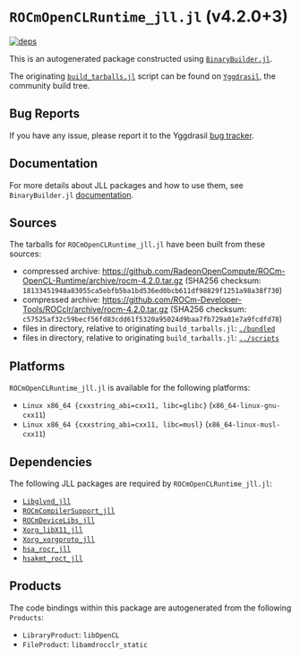 # `ROCmOpenCLRuntime_jll.jl` (v4.2.0+3)

[![deps](https://juliahub.com/docs/ROCmOpenCLRuntime_jll/deps.svg)](https://juliahub.com/ui/Packages/ROCmOpenCLRuntime_jll/FxtPQ?page=2)

This is an autogenerated package constructed using [`BinaryBuilder.jl`](https://github.com/JuliaPackaging/BinaryBuilder.jl).

The originating [`build_tarballs.jl`](https://github.com/JuliaPackaging/Yggdrasil/blob/606ab2e36806250c68b278d0da51ced727374632/R/ROCmOpenCLRuntime/ROCmOpenCLRuntime@4.2.0/build_tarballs.jl) script can be found on [`Yggdrasil`](https://github.com/JuliaPackaging/Yggdrasil/), the community build tree.

## Bug Reports

If you have any issue, please report it to the Yggdrasil [bug tracker](https://github.com/JuliaPackaging/Yggdrasil/issues).

## Documentation

For more details about JLL packages and how to use them, see `BinaryBuilder.jl` [documentation](https://docs.binarybuilder.org/stable/jll/).

## Sources

The tarballs for `ROCmOpenCLRuntime_jll.jl` have been built from these sources:

* compressed archive: https://github.com/RadeonOpenCompute/ROCm-OpenCL-Runtime/archive/rocm-4.2.0.tar.gz (SHA256 checksum: `18133451948a83055ca5ebfb5ba1bd536ed0bcb611df98829f1251a98a38f730`)
* compressed archive: https://github.com/ROCm-Developer-Tools/ROCclr/archive/rocm-4.2.0.tar.gz (SHA256 checksum: `c57525af32c59becf56fd83cdd61f5320a95024d9baa7fb729a01e7a9fcdfd78`)
* files in directory, relative to originating `build_tarballs.jl`: [`./bundled`](https://github.com/JuliaPackaging/Yggdrasil/tree/606ab2e36806250c68b278d0da51ced727374632/R/ROCmOpenCLRuntime/ROCmOpenCLRuntime@4.2.0/bundled)
* files in directory, relative to originating `build_tarballs.jl`: [`../scripts`](https://github.com/JuliaPackaging/Yggdrasil/tree/606ab2e36806250c68b278d0da51ced727374632/R/ROCmOpenCLRuntime/ROCmOpenCLRuntime@4.2.0/scripts)

## Platforms

`ROCmOpenCLRuntime_jll.jl` is available for the following platforms:

* `Linux x86_64 {cxxstring_abi=cxx11, libc=glibc}` (`x86_64-linux-gnu-cxx11`)
* `Linux x86_64 {cxxstring_abi=cxx11, libc=musl}` (`x86_64-linux-musl-cxx11`)

## Dependencies

The following JLL packages are required by `ROCmOpenCLRuntime_jll.jl`:

* [`Libglvnd_jll`](https://github.com/JuliaBinaryWrappers/Libglvnd_jll.jl)
* [`ROCmCompilerSupport_jll`](https://github.com/JuliaBinaryWrappers/ROCmCompilerSupport_jll.jl)
* [`ROCmDeviceLibs_jll`](https://github.com/JuliaBinaryWrappers/ROCmDeviceLibs_jll.jl)
* [`Xorg_libX11_jll`](https://github.com/JuliaBinaryWrappers/Xorg_libX11_jll.jl)
* [`Xorg_xorgproto_jll`](https://github.com/JuliaBinaryWrappers/Xorg_xorgproto_jll.jl)
* [`hsa_rocr_jll`](https://github.com/JuliaBinaryWrappers/hsa_rocr_jll.jl)
* [`hsakmt_roct_jll`](https://github.com/JuliaBinaryWrappers/hsakmt_roct_jll.jl)

## Products

The code bindings within this package are autogenerated from the following `Products`:

* `LibraryProduct`: `libOpenCL`
* `FileProduct`: `libamdrocclr_static`
